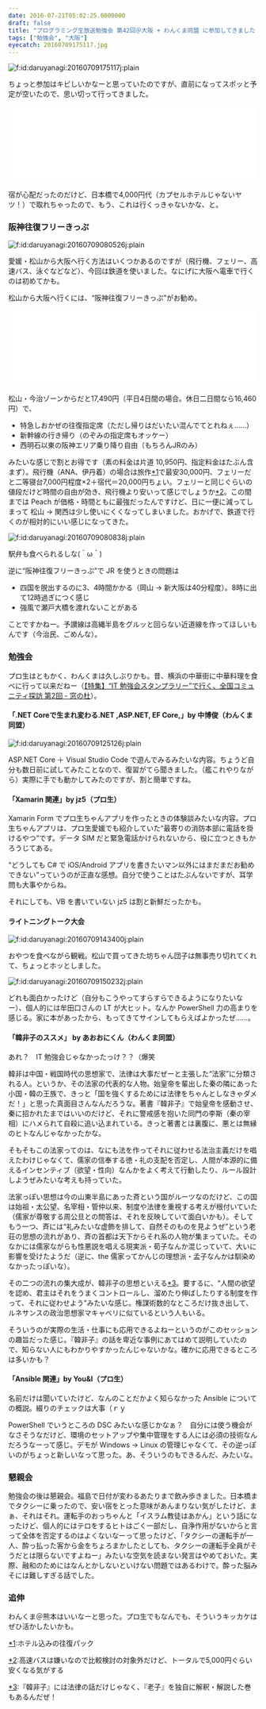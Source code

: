 ```yaml
---
date: 2016-07-21T05:02:25.0000000
draft: false
title: "プログラミング生放送勉強会 第42回＠大阪 + わんくま同盟 に参加してきました #pronama"
tags: ["勉強会", "大阪"]
eyecatch: 20160709175117.jpg
---
```

<p><span itemscope itemtype="http://schema.org/Photograph"><img src="20160709175117.jpg" alt="f:id:daruyanagi:20160709175117j:plain" title="f:id:daruyanagi:20160709175117j:plain" class="hatena-fotolife" itemprop="image"></span></p><p>ちょっと参加はキビしいかなーと思っていたのですが、直前になってスポッと予定が空いたので、思い切って行ってきました。</p><p><iframe src="//hatenablog-parts.com/embed?url=http%3A%2F%2Fpronama.azurewebsites.net%2F2016%2F06%2F21%2Fpronama-42-at-osaka%2F" title="7/9 プログラミング生放送勉強会 第42回＠大阪 + わんくま同盟 大阪勉強会 #67 開催！ #pronama" class="embed-card embed-webcard" scrolling="no" frameborder="0" style="display: block; width: 100%; height: 155px; max-width: 500px; margin: 10px 0px;"></iframe></p><p>宿が心配だったのだけど、日本橋で4,000円代（カプセルホテルじゃないヤツ！）で取れちゃったので、もう、これは行くっきゃないかな、と。</p>

<div class="section">
<h3>阪神往復フリーきっぷ</h3>
<p><span itemscope itemtype="http://schema.org/Photograph"><img src="20160709080526.jpg" alt="f:id:daruyanagi:20160709080526j:plain" title="f:id:daruyanagi:20160709080526j:plain" class="hatena-fotolife" itemprop="image"></span></p><p>愛媛・松山から大阪へ行く方法はいくつかあるのですが（飛行機、フェリー、高速バス、泳ぐなどなど）、今回は鉄道を使いました。なにげに大阪へ電車で行くのは初めてかも。</p><p>松山から大阪へ行くには、“阪神往復フリーきっぷ”がお勧め。</p><p><iframe src="//hatenablog-parts.com/embed?url=http%3A%2F%2Fwww.jr-eki.com%2Fservice_ticket%2Fhtm%2Fosaka%2Fhanshin-roundtripfree.html" title="四国旅行　JR四国ツアー（駅コミ）" class="embed-card embed-webcard" scrolling="no" frameborder="0" style="display: block; width: 100%; height: 155px; max-width: 500px; margin: 10px 0px;"></iframe></p><p>松山・今治ゾーンからだと17,490円（平日4日間の場合。休日二日間なら16,460円）で、</p>

<ul>
<li>特急しおかぜの往復指定席（ただし帰りはだいたい混んでてとれねぇ……）</li>
<li>新幹線の行き帰り（のぞみの指定席もオッケー）</li>
<li>西明石以東の阪神エリア乗り降り自由（もちろんJRのみ）</li>
</ul><p>みたいな感じで割とお得です（素の料金は片道 10,950円、指定料金はたぶん含まず）。飛行機（ANA、伊丹着）の場合は旅作<a href="#f-064e1d20" name="fn-064e1d20" title="ホテル込みの往復パック">*1</a>で最安30,000円、フェリーだと二等寝台7,000円程度×2＋宿代＝20,000円ちょい。フェリーと同じぐらいの値段だけど時間の自由が効き、飛行機より安いって感じでしょうか<a href="#f-f7a866b3" name="fn-f7a866b3" title="高速バスは嫌いなので比較検討の対象外だけど、トータルで5,000円ぐらい安くなる気がする">*2</a>。この間までは Peach が価格・時間ともに最強だったんですけど、日に一便に減ってしまって 松山 → 関西は少し使いにくくなってしまいました。おかげで、鉄道で行くのが相対的にいい感じになってきた。</p><p><span itemscope itemtype="http://schema.org/Photograph"><img src="20160709080838.jpg" alt="f:id:daruyanagi:20160709080838j:plain" title="f:id:daruyanagi:20160709080838j:plain" class="hatena-fotolife" itemprop="image"></span></p><p>駅弁も食べられるしな(＾ω＾)</p><p>逆に“阪神往復フリーきっぷ”で JR を使うときの問題は</p>

<ul>
<li>四国を脱出するのに3、4時間かかる（岡山 → 新大阪は40分程度）。8時に出て12時過ぎにつく感じ</li>
<li>強風で瀬戸大橋を渡れないことがある</li>
</ul><p>ことですかねー。予讃線は高縄半島をグルッと回らない近道線を作ってほしいもんです（今治民、ごめんな）。</p>

</div>
<div class="section">
<h3>勉強会</h3>
<p>プロ生はともかく、わんくまは久しぶりかも。昔、横浜の中華街に中華料理を食べに行って以来だねー（<a href="http://forest.watch.impress.co.jp/docs/special/557366.html">&#x3010;&#x7279;&#x96C6;&#x3011;&ldquo;IT &#x52C9;&#x5F37;&#x4F1A;&#x30B9;&#x30BF;&#x30F3;&#x30D7;&#x30E9;&#x30EA;&#x30FC;&rdquo;&#x3067;&#x884C;&#x304F;&#x3001;&#x5168;&#x56FD;&#x30B3;&#x30DF;&#x30E5;&#x30CB;&#x30C6;&#x30A3;&#x63A2;&#x8A2A; &#x7B2C;2&#x56DE; - &#x7A93;&#x306E;&#x675C;</a>）。</p>

<div class="section">
<h4>「.NET Coreで生まれ変わる.NET ,ASP.NET, EF Core,」by 中博俊（わんくま同盟）</h4>
<p><span itemscope itemtype="http://schema.org/Photograph"><img src="20160709125126.jpg" alt="f:id:daruyanagi:20160709125126j:plain" title="f:id:daruyanagi:20160709125126j:plain" class="hatena-fotolife" itemprop="image"></span></p><p>ASP.NET Core ＋ Visual Studio Code で遊んでみるみたいな内容。ちょうど自分も数日前に試してみたことなので、復習がてら聞きました。（艦これやりながら）実際に手でも動かしてみたのですが、割と簡単ですね。</p>

</div>
<div class="section">
<h4>「Xamarin 関連」by jz5（プロ生）</h4>
<p>Xamarin Form でプロ生ちゃんアプリを作ったときの体験談みたいな内容。プロ生ちゃんアプリは、プロ生愛媛でも紹介していた“最寄りの消防本部に電話を掛けるやつ”です。データ SIM だと緊急電話かけられないから、役に立つときもかろうじてある。</p><p>“どうしても C# で iOS/Android アプリを書きたいマン以外にはまだまだお勧めできない”っていうのが正直な感想。自分で使うことはたぶんないですが、耳学問も大事やからね。</p><p>それにしても、VB を書いていない jz5 は割と新鮮だったかも。</p>

</div>
<div class="section">
<h4>ライトニングトーク大会</h4>
<p><span itemscope itemtype="http://schema.org/Photograph"><img src="20160709143400.jpg" alt="f:id:daruyanagi:20160709143400j:plain" title="f:id:daruyanagi:20160709143400j:plain" class="hatena-fotolife" itemprop="image"></span></p><p>おやつを食べながら観戦。松山で買ってきた坊ちゃん団子は無事売り切れてくれて、ちょっとホッとしました。</p><p><span itemscope itemtype="http://schema.org/Photograph"><img src="20160709150232.jpg" alt="f:id:daruyanagi:20160709150232j:plain" title="f:id:daruyanagi:20160709150232j:plain" class="hatena-fotolife" itemprop="image"></span></p><p>どれも面白かったけど（自分もこうやってすらすらできるようになりたいなー）、個人的には牟田口さんの LT が大ヒット。なんか PowerShell 力の高まりを感じる。家に本があったから、もってきてサインしてもらえばよかったぜ……。</p>

</div>
<div class="section">
<h4>「韓非子のススメ」 by あおおにくん（わんくま同盟）</h4>
<p>あれ？　IT 勉強会じゃなかったっけ？？（爆笑</p><p>韓非は中国・戦国時代の思想家で、法律は大事だぜーと主張した“法家”に分類される人。というか、その法家の代表的な人物。始皇帝を輩出した秦の隣にあった小国・韓の王族で、きっと「国を強くするためには法律をちゃんとしなきゃダメだ！」と思った真面目さんなんだろうな。著書『韓非子』で始皇帝を感動させ、秦に招かれたまではいいのだけど、それに警戒感を抱いた同門の李斯（秦の宰相）にハメられて自殺に追い込まれている。きっと著書とは裏腹に、悪とは無縁のヒトなんじゃなかったかな。</p><p>そもそもこの法家ってのは、なにも法を作ってそれに従わせる法治主義だけを唱えたわけじゃなくて、儒家の信奉する徳・礼の支配を否定し、人間が本源的に備えるインセンティブ（欲望・性向）なんかをよく考えて行動したり、ルール設計しようぜみたいな考えも持っていた。</p><p>法家っぽい思想は今の山東半島にあった斉という国がルーツなのだけど、この国は始祖・太公望、名宰相・管仲以来、制度や法律を重視する考えが根付いていた（儒家が尊敬する周公旦との問答は、それを反映していて面白いかも）。そしてもう一つ、斉には“礼みたいな虚飾を排して、自然そのものを見ようぜ”という老荘の思想の流れがあり、斉の首都は天下からそれ系の人物が集まっていた。そのなかには儒家ながらも性悪説を唱える現実派・荀子なんか混じっていて、大いに影響を受けたようだ（逆に、the 儒家ってかんじの理想派・孟子なんかは馴染めなかったっぽいな）。</p><p>その二つの流れの集大成が、韓非子の思想といえる<a href="#f-6465e233" name="fn-6465e233" title="『韓非子』には法律の話だけじゃなく、『老子』を独自に解釈・解説した巻もあるんだぜ！">*3</a>。要するに、“人間の欲望を認め、君主はそれをうまくコントロールし、溜めたり伸ばしたりする制度を作って、それに従わせよう”みたいな感じ。権謀術数的なところだけ抜き出して、ルネサンスの政治思想家マキャベリに似ているという人もいる。</p><p>そういうのが実際の生活・仕事にも応用できるよねーというのがこのセッションの趣旨だった感じ。『韓非子』の話を卑近な事例にあてはめて説明していたので、知らない人にもわかりやすかったんじゃないかな。確かに応用できるところは多いかも？</p>

</div>
<div class="section">
<h4>「Ansible 関連」by You&I（プロ生）</h4>
<p>名前だけは聞いていたけど、なんのことだかよく知らなかった Ansible についての概説。綴りのチェックは大事（ｒｙ</p><p>PowerShell でいうところの DSC みたいな感じかなぁ？　自分には使う機会がなさそうなだけど、環境のセットアップや集中管理をする人には必須の技術なんだろうなーって感じ。デモが Windows → Linux の管理じゃなくて、その逆っぽいのがちょっと新しいなって思った。あ、そういうのもできるんだ、みたいな。</p>

</div>
</div>
<div class="section">
<h3>懇親会</h3>
<p>勉強会の後は懇親会。福島で日付が変わるあたりまで飲み歩きました。日本橋までタクシーに乗ったので、安い宿をとった意味があんまりない気がしたけど、まぁ、それはそれ。運転手のおっちゃんと「イスラム教徒はあかん」という話になったけど、個人的にはテロをするヒトはごく一部だし、自浄作用がないからと言って全体を否定するのはよくないなーって思ったけど、「タクシーの運転手が一人、酔っ払った客から金をちょろまかしたとしても、タクシーの運転手全員がそうだとは限らないですよねー」みたいな空気を読まない発言はやめておいた。実際、融和のためにはなんとかしないといけない問題ではあるわけで。酔った脳みそには難しすぎる話でした。</p>

</div>
<div class="section">
<h3>追伸</h3>
<p>わんくま＠熊本はいいなーと思った。プロ生でもなんでも、そういうキッカケはぜひ活かしたいかも。</p>

</div><div class="footnote">
<p class="footnote"><a href="#fn-064e1d20" name="f-064e1d20" class="footnote-number">*1</a><span class="footnote-delimiter">:</span><span class="footnote-text">ホテル込みの往復パック</span></p>
<p class="footnote"><a href="#fn-f7a866b3" name="f-f7a866b3" class="footnote-number">*2</a><span class="footnote-delimiter">:</span><span class="footnote-text">高速バスは嫌いなので比較検討の対象外だけど、トータルで5,000円ぐらい安くなる気がする</span></p>
<p class="footnote"><a href="#fn-6465e233" name="f-6465e233" class="footnote-number">*3</a><span class="footnote-delimiter">:</span><span class="footnote-text">『韓非子』には法律の話だけじゃなく、『老子』を独自に解釈・解説した巻もあるんだぜ！</span></p>
</div>